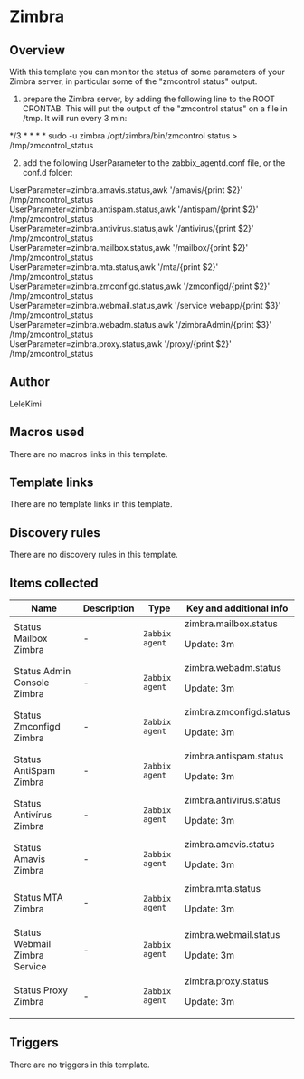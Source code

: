 # Zimbra

## Overview

With this template you can monitor the status of some parameters of your Zimbra server, in particular some of the "zmcontrol status" output.


1) prepare the Zimbra server, by adding the following line to the ROOT CRONTAB. This will put the output of the "zmcontrol status" on a file in /tmp. It will run every 3 min:


*/3 * * * * sudo -u zimbra /opt/zimbra/bin/zmcontrol status > /tmp/zmcontrol\_status


2) add the following UserParameter to the zabbix\_agentd.conf file, or the conf.d folder:


UserParameter=zimbra.amavis.status,awk '/amavis/{print $2}' /tmp/zmcontrol\_status  
UserParameter=zimbra.antispam.status,awk '/antispam/{print $2}' /tmp/zmcontrol\_status  
UserParameter=zimbra.antivirus.status,awk '/antivirus/{print $2}' /tmp/zmcontrol\_status  
UserParameter=zimbra.mailbox.status,awk '/mailbox/{print $2}' /tmp/zmcontrol\_status  
UserParameter=zimbra.mta.status,awk '/mta/{print $2}' /tmp/zmcontrol\_status  
UserParameter=zimbra.zmconfigd.status,awk '/zmconfigd/{print $2}' /tmp/zmcontrol\_status  
UserParameter=zimbra.webmail.status,awk '/service webapp/{print $3}' /tmp/zmcontrol\_status  
UserParameter=zimbra.webadm.status,awk '/zimbraAdmin/{print $3}' /tmp/zmcontrol\_status  
UserParameter=zimbra.proxy.status,awk '/proxy/{print $2}' /tmp/zmcontrol\_status


 



## Author

LeleKimi

## Macros used

There are no macros links in this template.

## Template links

There are no template links in this template.

## Discovery rules

There are no discovery rules in this template.

## Items collected

|Name|Description|Type|Key and additional info|
|----|-----------|----|----|
|Status Mailbox Zimbra|<p>-</p>|`Zabbix agent`|zimbra.mailbox.status<p>Update: 3m</p>|
|Status Admin Console Zimbra|<p>-</p>|`Zabbix agent`|zimbra.webadm.status<p>Update: 3m</p>|
|Status Zmconfigd Zimbra|<p>-</p>|`Zabbix agent`|zimbra.zmconfigd.status<p>Update: 3m</p>|
|Status AntiSpam Zimbra|<p>-</p>|`Zabbix agent`|zimbra.antispam.status<p>Update: 3m</p>|
|Status Antivírus Zimbra|<p>-</p>|`Zabbix agent`|zimbra.antivirus.status<p>Update: 3m</p>|
|Status Amavis Zimbra|<p>-</p>|`Zabbix agent`|zimbra.amavis.status<p>Update: 3m</p>|
|Status MTA Zimbra|<p>-</p>|`Zabbix agent`|zimbra.mta.status<p>Update: 3m</p>|
|Status Webmail Zimbra Service|<p>-</p>|`Zabbix agent`|zimbra.webmail.status<p>Update: 3m</p>|
|Status Proxy Zimbra|<p>-</p>|`Zabbix agent`|zimbra.proxy.status<p>Update: 3m</p>|
## Triggers

There are no triggers in this template.

